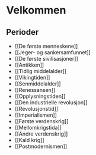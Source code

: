 # Velkommen

## Perioder

- [[De første menneskene]]
- [[Jeger- og sankersamfunnet]]
- [[De første sivilisasjoner]]
- [[Antikken]]
- [[Tidlig middelalder]]
- [[Vikingtiden]]
- [[Senmiddelalder]]
- [[Renessansen]]
- [[Opplysningstiden]]
- [[Den industrielle revolusjon]]
- [[Revolusjonstid]]
- [[Imperialismen]]
- [[Første verdenskrig]]
- [[Mellomkrigstida]]
- [[Andre verdenskrig]]
- [[Kald krig]]
- [[Postmodernismen]]